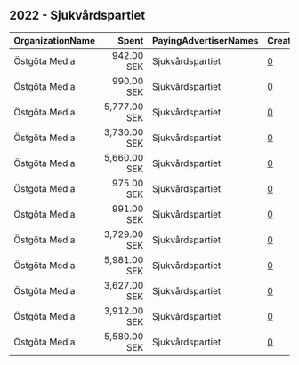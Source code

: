 ## 2022 - Sjukvårdspartiet 
|OrganizationName|Spent|PayingAdvertiserNames|CreativeUrls|Impressions|Genders|AgeBrackets|CountryCodes|BillingAddresses|CandidateBallotInformation|
|:---|---:|:---|:---|---:|:---|:---|:---|:---|:---|
|Östgöta Media|942.00 SEK|Sjukvårdspartiet|[0](https://www.snap.com/political-ads/asset/bbfb69b45ee978c0d36c86ac15797e5d53557027e987e3b6aa667f52dfd45ab4?mediaType=mp4)|16,547||18-30|sweden|"Stohagsgatan 2,Norrköping,60183,SE"|Sjukvardspartiet|
|Östgöta Media|990.00 SEK|Sjukvårdspartiet|[0](https://www.snap.com/political-ads/asset/50a216465ac1de583adecf9ff383fa68ec19e155fae84dcbdaa0aa4eccd220a4?mediaType=mp4)|17,436||18-30|sweden|"Stohagsgatan 2,Norrköping,60183,SE"|Sjukvardspartiet|
|Östgöta Media|5,777.00 SEK|Sjukvårdspartiet|[0](https://www.snap.com/political-ads/asset/d6e62fd0d435296927e87cca8339d00897821b3259dc6b037c56f2b1ef44140e?mediaType=mp4)|261,920||18-30|sweden|"Stohagsgatan 2,Norrköping,60183,SE"|Sjukvardspartiet|
|Östgöta Media|3,730.00 SEK|Sjukvårdspartiet|[0](https://www.snap.com/political-ads/asset/1ff9a52a563782ae2182276141db222b692ca5b4aa22cc07e417fbf380ff4835?mediaType=mp4)|179,796||18-30|sweden|"Stohagsgatan 2,Norrköping,60183,SE"|Sjukvardspartiet|
|Östgöta Media|5,660.00 SEK|Sjukvårdspartiet|[0](https://www.snap.com/political-ads/asset/1ff9a52a563782ae2182276141db222b692ca5b4aa22cc07e417fbf380ff4835?mediaType=mp4)|257,871||18-30|sweden|"Stohagsgatan 2,Norrköping,60183,SE"|Sjukvardspartiet|
|Östgöta Media|975.00 SEK|Sjukvårdspartiet|[0](https://www.snap.com/political-ads/asset/f234e6d65298706a731de79b2141611ed4a6b005cc9a2f7b3165e9ab642b9145?mediaType=mp4)|17,233||18-30|sweden|"Stohagsgatan 2,Norrköping,60183,SE"|Sjukvardspartiet|
|Östgöta Media|991.00 SEK|Sjukvårdspartiet|[0](https://www.snap.com/political-ads/asset/4873c120b4871ad9072d9b4d508b674aedec1457d21e83c45746df0f603e90ad?mediaType=mp4)|17,475||18-30|sweden|"Stohagsgatan 2,Norrköping,60183,SE"|Sjukvardspartiet|
|Östgöta Media|3,729.00 SEK|Sjukvårdspartiet|[0](https://www.snap.com/political-ads/asset/e1013e5d8df8b7fcdfecb55839890616f89b8fb2ae6280dc76016c2f1367e50e?mediaType=mp4)|179,830||18-30|sweden|"Stohagsgatan 2,Norrköping,60183,SE"|Sjukvardspartiet|
|Östgöta Media|5,981.00 SEK|Sjukvårdspartiet|[0](https://www.snap.com/political-ads/asset/d44a816e1b86c582827963280ed4cc3251b193a1268bf9a5ad2befe30d033189?mediaType=mp4)|271,007||18-30|sweden|"Stohagsgatan 2,Norrköping,60183,SE"|Sjukvardspartiet|
|Östgöta Media|3,627.00 SEK|Sjukvårdspartiet|[0](https://www.snap.com/political-ads/asset/d6e62fd0d435296927e87cca8339d00897821b3259dc6b037c56f2b1ef44140e?mediaType=mp4)|174,726||18-30|sweden|"Stohagsgatan 2,Norrköping,60183,SE"|Sjukvardspartiet|
|Östgöta Media|3,912.00 SEK|Sjukvårdspartiet|[0](https://www.snap.com/political-ads/asset/d44a816e1b86c582827963280ed4cc3251b193a1268bf9a5ad2befe30d033189?mediaType=mp4)|188,354||18-30|sweden|"Stohagsgatan 2,Norrköping,60183,SE"|Sjukvardspartiet|
|Östgöta Media|5,580.00 SEK|Sjukvårdspartiet|[0](https://www.snap.com/political-ads/asset/e1013e5d8df8b7fcdfecb55839890616f89b8fb2ae6280dc76016c2f1367e50e?mediaType=mp4)|253,147||18-30|sweden|"Stohagsgatan 2,Norrköping,60183,SE"|Sjukvardspartiet|
